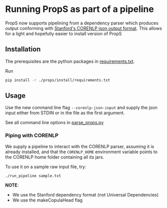 # Running PropS as part of a pipeline

PropS now supports pipelining from a dependency parser which produces output
conforming with [Stanford's CORENLP json output format](https://stanfordnlp.github.io/CoreNLP/cmdline.html).
This allows for a light and hopefully easier to install version of PropS

## Installation

The prerequisites are the python packages in [requirements.txt](props/install/requirements.txt).

Run

```bash
pip install -r ./props/install/requirements.txt
```

## Usage
Use the new command line flag ```--corenlp-json-input``` and supply the json input either from STDIN or in 
the file as the first argument.

See all command line options in [parse_props.py](props/applications/parse_props.py)

### Piping with CORENLP

We supply a pipeline to interact with the CORENLP parser, assuming it is already installed, and that the
```CORENLP_HOME``` environment variable points to the CORENLP home folder containing all its jars.

To use it on a sample raw input file, try:
```
./run_pipeline sample.txt
```

**NOTE**:
* We use the Stanford dependency format (not Universal Dependencies)
* We use the makeCopulaHead flag





